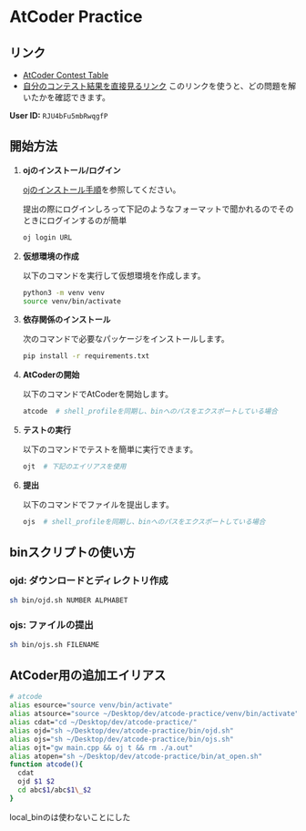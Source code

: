 # AtCoder Practice
## リンク
- [AtCoder Contest Table](https://kenkoooo.com/atcoder/#/table/)
- [自分のコンテスト結果を直接見るリンク](https://kenkoooo.com/atcoder/#/table/RJU4bFu5mbRwqgfP)
このリンクを使うと、どの問題を解いたかを確認できます。

**User ID:**
`RJU4bFu5mbRwqgfP`

## 開始方法

1. **ojのインストール/ログイン**
   
   [ojのインストール手順](https://github.com/online-judge-tools/oj/blob/master/README.ja.md)を参照してください。
   
   提出の際にログインしろって下記のようなフォーマットで聞かれるのでそのときにログインするのが簡単
   ```sh
   oj login URL
   ```

2. **仮想環境の作成**
   
   以下のコマンドを実行して仮想環境を作成します。
   ```sh
   python3 -m venv venv
   source venv/bin/activate
   ```

3. **依存関係のインストール**
   
   次のコマンドで必要なパッケージをインストールします。
   ```sh
   pip install -r requirements.txt
   ```

4. **AtCoderの開始**
   
   以下のコマンドでAtCoderを開始します。
   ```sh
   atcode  # shell_profileを同期し、binへのパスをエクスポートしている場合
   ```

5. **テストの実行**
   
   以下のコマンドでテストを簡単に実行できます。
   ```sh
   ojt  # 下記のエイリアスを使用
   ```

6. **提出**
   
   以下のコマンドでファイルを提出します。
   ```sh
   ojs  # shell_profileを同期し、binへのパスをエクスポートしている場合
   ```

## binスクリプトの使い方

### ojd: ダウンロードとディレクトリ作成
```sh
sh bin/ojd.sh NUMBER ALPHABET
```

### ojs: ファイルの提出
```sh
sh bin/ojs.sh FILENAME
```

## AtCoder用の追加エイリアス
```sh
# atcode
alias esource="source venv/bin/activate"
alias atsource="source ~/Desktop/dev/atcode-practice/venv/bin/activate"
alias cdat="cd ~/Desktop/dev/atcode-practice/"
alias ojd="sh ~/Desktop/dev/atcode-practice/bin/ojd.sh"
alias ojs="sh ~/Desktop/dev/atcode-practice/bin/ojs.sh"
alias ojt="gw main.cpp && oj t && rm ./a.out"
alias atopen="sh ~/Desktop/dev/atcode-practice/bin/at_open.sh"
function atcode(){
  cdat
  ojd $1 $2
  cd abc$1/abc$1\_$2
}
```
local_binのは使わないことにした
